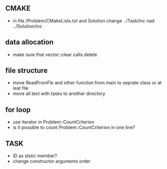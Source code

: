 ## CMAKE
- in file /Problem/CMakeLists.txt and Solution change ../Task/inc nad ../Solution/inc

## data allocation
- make sure that vector::clear calls delete

## file structure
- move ReadFromFle and other function from main to seprate class or at leat file
- move all text with tasks to another directory

## for loop
- use iterator in Problem::CountCriterion
- is it possible to count Problem::CountCriterion in one line?

## TASK
- ID as ststic member?
- change constructor arguments order